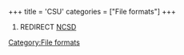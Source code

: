 +++
title = 'CSU'
categories = ["File formats"]
+++

1.  REDIRECT [NCSD](NCSD "wikilink")

[Category:File formats](Category:File_formats "wikilink")